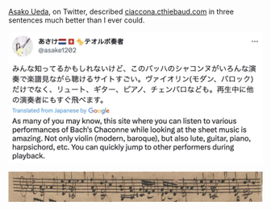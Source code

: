 [Asako Ueda](https://asakoueda.com/), on Twitter, described [ciaccona.cthiebaud.com](https://ciaccona.cthiebaud.com/) in three sentences much better than I ever could.

[<img src="docs/images/asako_ueda_tweet_2023_05_25.jpg" />](https://twitter.com/asake1202/status/1661827485258874885?s=20)

[<img src="docs/manuscriptFirstLine.jpg" />](https://ciaccona.cthiebaud.com/)
